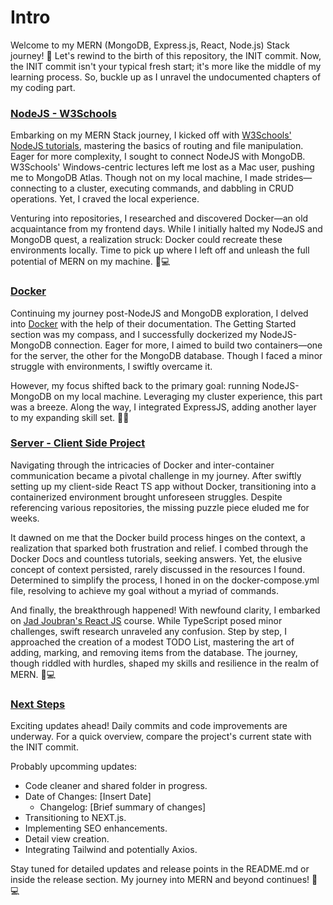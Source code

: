 # Intro
Welcome to my MERN (MongoDB, Express.js, React, Node.js) Stack journey! 🚀 Let's rewind to the birth of this repository, the INIT commit. Now, the INIT commit isn't your typical fresh start; it's more like the middle of my learning process. So, buckle up as I unravel the undocumented chapters of my coding part.

### <ins>NodeJS - W3Schools</ins>
Embarking on my MERN Stack journey, I kicked off with [W3Schools' NodeJS tutorials](https://www.w3schools.com/nodejs/default.asp), mastering the basics of routing and file manipulation. Eager for more complexity, I sought to connect NodeJS with MongoDB. W3Schools' Windows-centric lectures left me lost as a Mac user, pushing me to MongoDB Atlas. Though not on my local machine, I made strides—connecting to a cluster, executing commands, and dabbling in CRUD operations. Yet, I craved the local experience.

Venturing into repositories, I researched and discovered Docker—an old acquaintance from my frontend days. While I initially halted my NodeJS and MongoDB quest, a realization struck: Docker could recreate these environments locally. Time to pick up where I left off and unleash the full potential of MERN on my machine. 🚀💻

### <ins>Docker</ins>
Continuing my journey post-NodeJS and MongoDB exploration, I delved into [Docker](https://docs.docker.com/) with the help of their documentation. The Getting Started section was my compass, and I successfully dockerized my NodeJS-MongoDB connection. Eager for more, I aimed to build two containers—one for the server, the other for the MongoDB database. Though I faced a minor struggle with environments, I swiftly overcame it.

However, my focus shifted back to the primary goal: running NodeJS-MongoDB on my local machine. Leveraging my cluster experience, this part was a breeze. Along the way, I integrated ExpressJS, adding another layer to my expanding skill set. 🐳🚀

### <ins>Server - Client Side Project </ins>
Navigating through the intricacies of Docker and inter-container communication became a pivotal challenge in my journey. After swiftly setting up my client-side React TS app without Docker, transitioning into a containerized environment brought unforeseen struggles. Despite referencing various repositories, the missing puzzle piece eluded me for weeks.

It dawned on me that the Docker build process hinges on the context, a realization that sparked both frustration and relief. I combed through the Docker Docs and countless tutorials, seeking answers. Yet, the elusive concept of context persisted, rarely discussed in the resources I found. Determined to simplify the process, I honed in on the docker-compose.yml file, resolving to achieve my goal without a myriad of commands.

And finally, the breakthrough happened! With newfound clarity, I embarked on [Jad Joubran's React JS](https://react-tutorial.app/) course. While TypeScript posed minor challenges, swift research unraveled any confusion. Step by step, I approached the creation of a modest TODO List, mastering the art of adding, marking, and removing items from the database. The journey, though riddled with hurdles, shaped my skills and resilience in the realm of MERN. 🚢💻

### <ins>Next Steps</ins>

Exciting updates ahead! Daily commits and code improvements are underway. For a quick overview, compare the project's current state with the INIT commit.

Probably upcomming updates:
- Code cleaner and shared folder in progress.
- Date of Changes: [Insert Date]
  - Changelog: [Brief summary of changes]
- Transitioning to NEXT.js.
- Implementing SEO enhancements.
- Detail view creation.
- Integrating Tailwind and potentially Axios.

Stay tuned for detailed updates and release points in the README.md or inside the release section. My journey into MERN and beyond continues! 🚀💻

